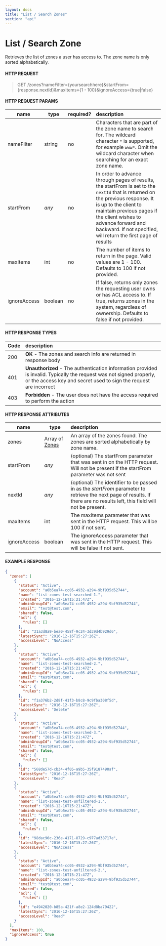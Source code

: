 ```yaml
---
layout: docs
title: "List / Search Zones"
section: "api"
---
```


# List / Search Zone

Retrieves the list of zones a user has access to.  The zone name is only sorted alphabetically.

#### HTTP REQUEST

> GET /zones?nameFilter={yoursearchhere}&startFrom={response.nextId}&maxItems={1 - 100}&ignoreAccess={true|false}

#### HTTP REQUEST PARAMS

name          | type          | required?   | description |
 ------------ | ------------- | ----------- | :---------- |
nameFilter    | string        | no          | Characters that are part of the zone name to search for.  The wildcard character `*` is supported, for example `www*`.  Omit the wildcard character when searching for an exact zone name. |
startFrom     | *any*         | no          | In order to advance through pages of results, the startFrom is set to the `nextId` that is returned on the previous response.  It is up to the client to maintain previous pages if the client wishes to advance forward and backward.   If not specified, will return the first page of results |
maxItems      | int           | no          | The number of items to return in the page.  Valid values are 1 - 100. Defaults to 100 if not provided. |
ignoreAccess       | boolean       | no          | If false, returns only zones the requesting user owns or has ACL access to. If true, returns zones in the system, regardless of ownership. Defaults to false if not provided. |

#### HTTP RESPONSE TYPES

Code          | description |
 ------------ | :---------- |
200           | **OK** - The zones and search info are returned in response body |
401           | **Unauthorized** - The authentication information provided is invalid.  Typically the request was not signed properly, or the access key and secret used to sign the request are incorrect |
403           | **Forbidden** - The user does not have the access required to perform the action |

#### HTTP RESPONSE ATTRIBUTES

name          | type          | description |
 ------------ | ------------- | :---------- |
zones         | Array of [Zones](zone-model.html#zone-attributes) | An array of the zones found.  The zones are sorted alphabetically by zone name. |
startFrom     | *any*         | (optional) The startFrom parameter that was sent in on the HTTP request.  Will not be present if the startFrom parameter was not sent |
nextId        | *any*         | (optional) The identifier to be passed in as the *startFrom* parameter to retrieve the next page of results.  If there are no results left, this field will not be present.|
maxItems      | int           | The maxItems parameter that was sent in the HTTP request.  This will be 100 if not sent. |
ignoreAccess       | boolean  | The ignoreAccess parameter that was sent in the HTTP request. This will be false if not sent. |

#### EXAMPLE RESPONSE

```json
{
  "zones": [
    {
      "status": "Active",
      "account": "a0b5ea74-cc05-4932-a294-9bf935d52744",
      "name": "list-zones-test-searched-1.",
      "created": "2016-12-16T15:21:47Z",
      "adminGroupId": "a0b5ea74-cc05-4932-a294-9bf935d52744",
      "email": "test@test.com",
      "shared": false,
      "acl": {
        "rules": []
      },
      "id": "31a3d8a9-bea0-458f-9c24-3d39d4b929d6",
      "latestSync": "2016-12-16T15:27:26Z",
      "accessLevel": "NoAccess"
    },
    {
      "status": "Active",
      "account": "a0b5ea74-cc05-4932-a294-9bf935d52744",
      "name": "list-zones-test-searched-2.",
      "created": "2016-12-16T15:21:47Z",
      "adminGroupId": "a0b5ea74-cc05-4932-a294-9bf935d52744",
      "email": "test@test.com",
      "shared": false,
      "acl": {
        "rules": []
      },
      "id": "f1a376b2-2d8f-41f3-b8c8-9c9fba308f5d",
      "latestSync": "2016-12-16T15:27:26Z",
      "accessLevel": "Delete"
    },
    {
      "status": "Active",
      "account": "a0b5ea74-cc05-4932-a294-9bf935d52744",
      "name": "list-zones-test-searched-3.",
      "created": "2016-12-16T15:21:47Z",
      "adminGroupId": "a0b5ea74-cc05-4932-a294-9bf935d52744",
      "email": "test@test.com",
      "shared": false,
      "acl": {
        "rules": []
      },
      "id": "568de57d-cb34-4f05-a9b5-35f9187490af",
      "latestSync": "2016-12-16T15:27:26Z",
      "accessLevel": "Read"
    },
    {
      "status": "Active",
      "account": "a0b5ea74-cc05-4932-a294-9bf935d52744",
      "name": "list-zones-test-unfiltered-1.",
      "created": "2016-12-16T15:21:47Z",
      "adminGroupId": "a0b5ea74-cc05-4932-a294-9bf935d52744",
      "email": "test@test.com",
      "shared": false,
      "acl": {
        "rules": []
      },
      "id": "98dac90c-236e-4171-8729-c977ad38717e",
      "latestSync": "2016-12-16T15:27:26Z",
      "accessLevel": "NoAccess"
    },
    {
      "status": "Active",
      "account": "a0b5ea74-cc05-4932-a294-9bf935d52744",
      "name": "list-zones-test-unfiltered-2.",
      "created": "2016-12-16T15:21:47Z",
      "adminGroupId": "a0b5ea74-cc05-4932-a294-9bf935d52744",
      "email": "test@test.com",
      "shared": false,
      "acl": {
        "rules": []
      },
      "id": "e4942020-b85a-421f-a8e2-124d8ba79422",
      "latestSync": "2016-12-16T15:27:26Z",
      "accessLevel": "Read"
    }
  ],
  "maxItems": 100,
  "ignoreAccess": true
}
```
